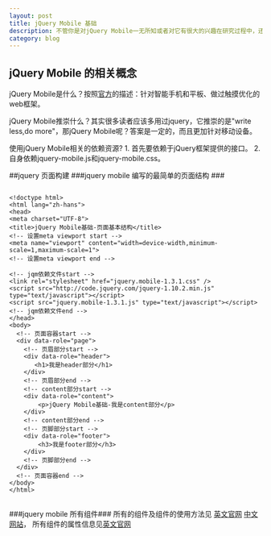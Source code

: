 ```yaml
---
layout: post
title: jQuery Mobile 基础
description: 不管你是对jQuery Mobile一无所知或者对它有很大的兴趣在研究过程中，还是已经开始用它做项目的开发者，欢迎加入这个jqm学习之旅
category: blog
---
```


<h2> jQuery Mobile 的相关概念 </h2>
<p>jQuery Mobile是什么？按照<a href="http://jquerymoblie.com/">官方</a>的描述：针对智能手机和平板、做过触摸优化的web框架。</p>

<p>jQuery Mobile推崇什么？其实很多读者应该多用过jquery，它推崇的是"write less,do more"，那jQuery Mobile呢？答案是一定的，而且更加针对移动设备。</p>

<p>使用jQuery Mobile相关的依赖资源?
1. 首先要依赖于jQuery框架提供的接口。
2. 自身依赖jquery-mobile.js和jquery-mobile.css。</p>

##jquery 页面构建
###jquery mobile 编写的最简单的页面结构 ###
<pre>
<code>
&lt;!doctype html&gt;
&lt;html lang="zh-hans"&gt;
&lt;head&gt;
&lt;meta charset="UTF-8"&gt;
&lt;title&gt;jQuery Mobile基础-页面基本结构&lt;/title&gt;
&lt;!-- 设置meta viewport start --&gt;
&lt;meta name="viewport" content="width=device-width,minimum-scale=1,maximum-scale=1"&gt;
&lt;!-- 设置meta viewport end --&gt;

&lt;!-- jqm依赖文件start --&gt;
&lt;link rel="stylesheet" href="jquery.mobile-1.3.1.css" /&gt;
&lt;script src="http://code.jquery.com/jquery-1.10.2.min.js" type="text/javascript"&gt;&lt;/script&gt;
&lt;script src="jquery.mobile-1.3.1.js" type="text/javascript"&gt;&lt;/script&gt;
&lt;!-- jqm依赖文件end --&gt;
&lt;/head&gt;
&lt;body&gt;
  &lt;!-- 页面容器start --&gt;
  &lt;div data-role="page"&gt;
	&lt;!-- 页眉部分start --&gt;
	&lt;div data-role="header"&gt;
	   &lt;h1&gt;我是header部分&lt;/h1&gt;
	&lt;/div&gt;
	&lt;!-- 页眉部分end --&gt;
	&lt;!-- content部分start --&gt;
	&lt;div data-role="content"&gt;
		&lt;p&gt;jQuery Mobile基础-我是content部分&lt;/p&gt;
	&lt;/div&gt;
	&lt;!-- content部分end --&gt;
	&lt;!-- 页脚部分start --&gt;
	&lt;div data-role="footer"&gt;
		&lt;h3&gt;我是footer部分&lt;/h3&gt;
	&lt;/div&gt;
	&lt;!-- 页脚部分end --&gt;
  &lt;/div&gt; 
  &lt;!-- 页面容器end --&gt; 
&lt;/body&gt;
&lt;/html&gt;
</code>
</pre>

###jquery mobile 所有组件###
所有的组件及组件的使用方法见
<a href="http://api.jquerymobile.com/category/widgets/">英文官网</a>
<a href="http://www.jqmapi.com/">中文网站</a>，
所有组件的属性信息见<a href="http://api.jquerymobile.com/data-attribute/">英文官网
